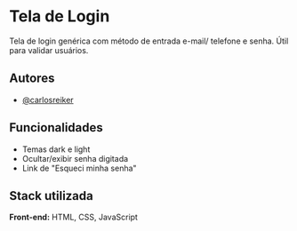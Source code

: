 
# Tela de Login

Tela de login genérica com método de entrada e-mail/ telefone e senha. Útil para validar usuários.


## Autores

- [@carlosreiker](https://github.com/Carlos-Reiker)


## Funcionalidades

- Temas dark e light
- Ocultar/exibir senha digitada
- Link de "Esqueci minha senha"



## Stack utilizada

**Front-end:** HTML, CSS, JavaScript



